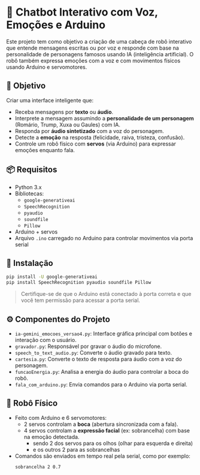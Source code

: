 # 🤖 Chatbot Interativo com Voz, Emoções e Arduino

Este projeto tem como objetivo a criação de uma cabeça de robô interativo que entende mensagens escritas ou por voz e responde com base na personalidade de personagens famosos usando IA (inteligência artificial). O robô também expressa emoções com a voz e com movimentos físicos usando Arduino e servomotores.

## 🧠 Objetivo

Criar uma interface inteligente que:
- Receba mensagens por **texto** ou **áudio**.
- Interprete a mensagem assumindo a **personalidade de um personagem** (Romário, Trump, Xuxa ou Gaules) com IA.
- Responda por **áudio sintetizado** com a voz do personagem.
- Detecte a **emoção** na resposta (felicidade, raiva, tristeza, confusão).
- Controle um robô físico com **servos** (via Arduino) para expressar emoções enquanto fala.

## 📦 Requisitos

- Python 3.x
- Bibliotecas:
  - `google-generativeai`
  - `SpeechRecognition`
  - `pyaudio`
  - `soundfile`
  - `Pillow`
- Arduino + servos
- Arquivo `.ino` carregado no Arduino para controlar movimentos via porta serial

## 🔧 Instalação

```bash
pip install -U google-generativeai
pip install SpeechRecognition pyaudio soundfile Pillow
```

> Certifique-se de que o Arduino está conectado à porta correta e que você tem permissão para acessar a porta serial.

## ⚙️ Componentes do Projeto

- `ia-gemini_emocoes_versao4.py`: Interface gráfica principal com botões e interação com o usuário.
- `gravador.py`: Responsável por gravar o áudio do microfone.
- `speech_to_text_audio.py`: Converte o áudio gravado para texto.
- `cartesia.py`: Converte o texto de resposta para áudio com a voz do personagem.
- `funcaoEnergia.py`: Analisa a energia do áudio para controlar a boca do robô.
- `fala_com_arduino.py`: Envia comandos para o Arduino via porta serial.

## 🤖 Robô Físico

- Feito com Arduino e 6 servomotores:
  - 2 servos controlam a **boca** (abertura sincronizada com a fala).
  - 4 servos controlam a **expressão facial** (ex: sobrancelha) com base na emoção detectada.
      - sendo 2 dos servos para os olhos (olhar para esquerda e direita)
      - e os outros 2 para as sobrancelhas
- Comandos são enviados em tempo real pela serial, como por exemplo:
  ```
  sobrancelha 2 0.7
  ```
